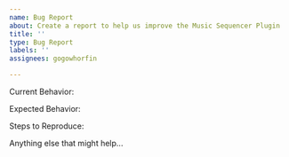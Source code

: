 ```yaml
---
name: Bug Report
about: Create a report to help us improve the Music Sequencer Plugin
title: ''
type: Bug Report
labels: ''
assignees: gogowhorfin

---
```


Current Behavior:

Expected Behavior:

Steps to Reproduce:

Anything else that might help...
